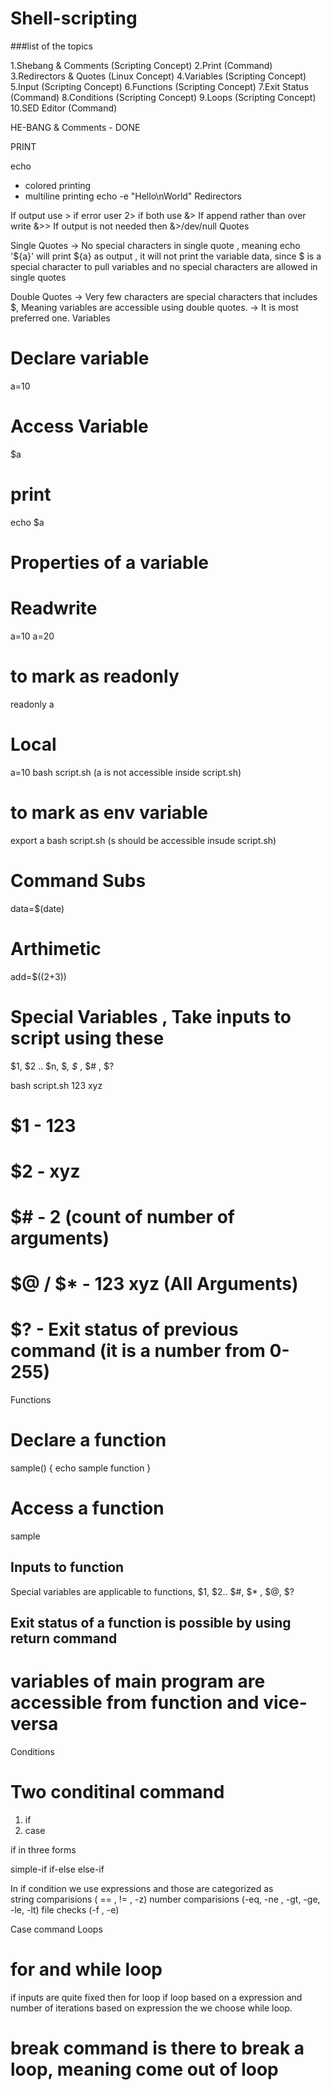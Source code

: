# Shell-scripting


###list of the topics

1.Shebang & Comments (Scripting Concept)
2.Print (Command)
3.Redirectors & Quotes (Linux Concept)
4.Variables (Scripting Concept)
5.Input (Scripting Concept)
6.Functions (Scripting Concept)
7.Exit Status (Command)
8.Conditions (Scripting Concept)
9.Loops (Scripting Concept)
10.SED Editor (Command)


HE-BANG & Comments - DONE

PRINT

echo

- colored printing
- multiline printing
  echo -e "Hello\nWorld"
  Redirectors

If output use >
if error user 2>
if both use &>
If append rather than over write &>>
If output is not needed then &>/dev/null
Quotes

Single Quotes
-> No special characters in single quote , meaning echo '${a}' will print ${a} as output , it will not print the variable data, since $ is a special character to pull variables and no special characters are allowed in single quotes

Double Quotes
-> Very few characters are special characters that includes $, Meaning variables are accessible using double quotes.
-> It is most preferred one.
Variables

# Declare variable
a=10
# Access Variable
$a
# print
echo $a

# Properties of a variable

# Readwrite
a=10
a=20
# to mark as readonly
readonly a

# Local
a=10
bash script.sh (a is not accessible inside script.sh)
# to mark as env variable
export a
bash script.sh (s should be accessible insude script.sh)


# Command Subs
data=$(date)

# Arthimetic
add=$((2+3))


# Special Variables , Take inputs to script using these
$1, $2 .. $n, $*, $* , $# , $?

bash script.sh 123 xyz
# $1 - 123
# $2 - xyz
# $# - 2 (count of number of arguments)
# $@ / $* - 123 xyz (All Arguments)
# $? - Exit status of previous command (it is a number from 0-255)
Functions

# Declare a function
sample() {
echo sample function
}

# Access a function
sample

## Inputs to function
Special variables are applicable to functions, $1, $2.. $#, $* , $@, $?

## Exit status of a function is possible by using return command

# variables of main program are accessible from function and vice-versa
Conditions

# Two conditinal command
1. if
2. case

if in three forms

simple-if
if-else
else-if

In if condition we use expressions and those are categorized as  
string comparisions ( == , != , -z)
number comparisions (-eq, -ne , -gt, -ge, -le, -lt)
file checks (-f , -e)

Case command
Loops

# for and while loop
if inputs are quite fixed then for loop
if loop based on a expression and number of iterations based on expression the we choose while loop.

# break command is there to break a loop, meaning come out of loop 